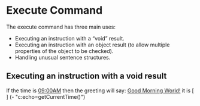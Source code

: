 # Execute Command

The execute command has three main uses:
* Executing an instruction with a “void” result.
* Executing an instruction with an object result (to allow multiple properties of the object to be checked).
* Handling unusual sentence structures.


## Executing an instruction with a void result
If the time is [09:00AM](- "setCurrentTime(#TEXT)") 
then the greeting will say:
[Good Morning World!](- "?=getGreeting()") it is [ ] (- "c:echo=getCurrentTime()")